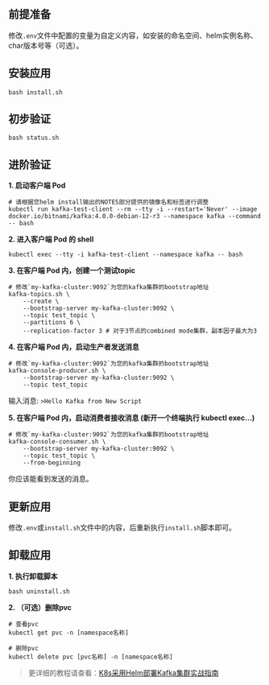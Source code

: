 前提准备
---

修改`.env`文件中配置的变量为自定义内容，如安装的命名空间、helm实例名称、char版本号等（可选）。

安装应用
---

```shell
bash install.sh
```

初步验证
---

```shell
bash status.sh
```

进阶验证
---

**1. 启动客户端 Pod**

```shell
# 请根据您helm install输出的NOTES部分提供的镜像名和标签进行调整
kubectl run kafka-test-client --rm --tty -i --restart='Never' --image docker.io/bitnami/kafka:4.0.0-debian-12-r3 --namespace kafka --command -- bash
```
    
**2. 进入客户端 Pod 的 shell**

```shell
kubectl exec --tty -i kafka-test-client --namespace kafka -- bash
```
    
**3. 在客户端 Pod 内，创建一个测试topic**

```shell
# 修改`my-kafka-cluster:9092`为您的kafka集群的bootstrap地址
kafka-topics.sh \
    --create \
    --bootstrap-server my-kafka-cluster:9092 \
    --topic test_topic \
    --partitions 6 \
    --replication-factor 3 # 对于3节点的combined mode集群，副本因子最大为3
```
    
**4. 在客户端 Pod 内，启动生产者发送消息**

```shell
# 修改`my-kafka-cluster:9092`为您的kafka集群的bootstrap地址
kafka-console-producer.sh \
    --bootstrap-server my-kafka-cluster:9092 \
    --topic test_topic
```
输入消息: `>Hello Kafka from New Script`

**5. 在客户端 Pod 内，启动消费者接收消息 (新开一个终端执行 kubectl exec...)**

```shell
# 修改`my-kafka-cluster:9092`为您的kafka集群的bootstrap地址
kafka-console-consumer.sh \
    --bootstrap-server my-kafka-cluster:9092 \
    --topic test_topic \
    --from-beginning
```
你应该能看到发送的消息。

更新应用
---

修改`.env`或`install.sh`文件中的内容，后重新执行`install.sh`脚本即可。

卸载应用
---

**1. 执行卸载脚本**

```shell
bash uninstall.sh
```

**2. （可选）删除pvc**

```shell
# 查看pvc
kubectl get pvc -n [namespace名称]

# 删除pvc
kubectl delete pvc [pvc名称] -n [namespace名称]
```

> 更详细的教程请查看：[K8s采用Helm部署Kafka集群实战指南](https://lbs.wiki/pages/84c192a2/)

